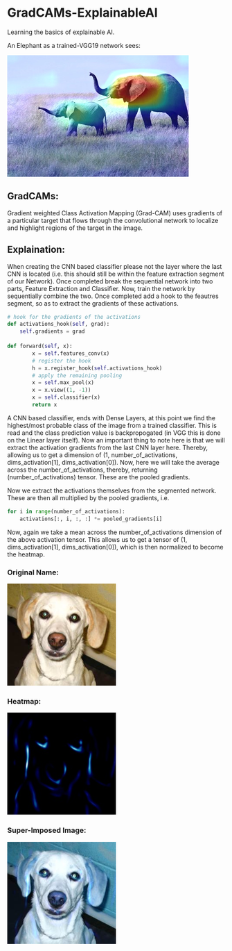 # GradCAMs-ExplainableAI

Learning the basics of explainable AI.

An Elephant as a trained-VGG19 network sees:

![elephant](./vgg_results/elephant_map.jpg)

## GradCAMs:

Gradient weighted Class Activation Mapping (Grad-CAM) uses gradients of a particular target that flows through the convolutional network to localize and highlight regions of the target in the image.

## Explaination:

When creating the CNN based classifier please not the layer where the last CNN is located (i.e. this should still be within the feature extraction segment of our Network). Once completed break the sequential network into two parts, Feature Extraction and Classifier. Now, train the network by sequentially combine the two. Once completed add a hook to the feautres segment, so as to extract the gradients of these activations.

```python
# hook for the gradients of the activations
def activations_hook(self, grad):
	self.gradients = grad

def forward(self, x):
		x = self.features_conv(x)
		# register the hook
		h = x.register_hook(self.activations_hook)
		# apply the remaining pooling
		x = self.max_pool(x)
		x = x.view((1, -1))
		x = self.classifier(x)
		return x
```

A CNN based classifier, ends with Dense Layers, at this point we find the highest/most probable class of the image from a trained classifier. This is read and the class prediction value is backpropogated (in VGG this is done on the Linear layer itself). Now an important thing to note here is that we will extract the activation gradients from the last CNN layer here. Thereby, allowing us to get a dimension of (1, number_of_activations, dims_activation[1], dims_activation[0]). Now, here we will take the average across the number_of_activations, thereby, returning (number_of_activations) tensor. These are the pooled gradients.

Now we extract the activations themselves from the segmented network. These are then all multiplied by the pooled gradients, i.e.

```python
for i in range(number_of_activations):
	activations[:, i, :, :] *= pooled_gradients[i]
```

Now, again we take a mean across the number_of_activations dimension of the above activation tensor. This allows us to get a tensor of (1, dims_activation[1], dims_activation[0]), which is then normalized to become the heatmap.

### Original Name:

![original_name](./gradCAM_results/original_image.jpg)

### Heatmap:

![heatmap](./gradCAM_results/heatmap.jpg)

### Super-Imposed Image:

![superimposed_image](./gradCAM_results/superimposed_image.jpg)